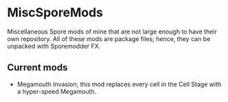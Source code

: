 # MiscSporeMods
Miscellaneous Spore mods of mine that are not large enough to have their own repository.
All of these mods are package files; hence, they can be unpacked with Sporemodder FX.

## Current mods
- Megamouth Invasion; this mod replaces every cell in the Cell Stage with a hyper-speed Megamouth.
